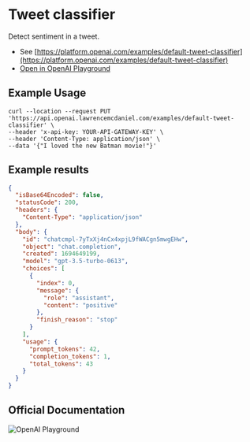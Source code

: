 # Tweet classifier

Detect sentiment in a tweet.

- See [https://platform.openai.com/examples/default-tweet-classifier](https://platform.openai.com/examples/default-tweet-classifier)
- [Open in OpenAI Playground](https://platform.openai.com/playground/p/default-tweet-classifier)

## Example Usage

```console
curl --location --request PUT 'https://api.openai.lawrencemcdaniel.com/examples/default-tweet-classifier' \
--header 'x-api-key: YOUR-API-GATEWAY-KEY' \
--header 'Content-Type: application/json' \
--data '{"I loved the new Batman movie!"}'
```

## Example results

```json
{
  "isBase64Encoded": false,
  "statusCode": 200,
  "headers": {
    "Content-Type": "application/json"
  },
  "body": {
    "id": "chatcmpl-7yTxXj4nCx4xpjL9fWACgn5mwgEHw",
    "object": "chat.completion",
    "created": 1694649199,
    "model": "gpt-3.5-turbo-0613",
    "choices": [
      {
        "index": 0,
        "message": {
          "role": "assistant",
          "content": "positive"
        },
        "finish_reason": "stop"
      }
    ],
    "usage": {
      "prompt_tokens": 42,
      "completion_tokens": 1,
      "total_tokens": 43
    }
  }
}
```

## Official Documentation

![OpenAI Playground](https://raw.githubusercontent.com/FullStackWithLawrence/aws-openai/main/doc/img/examples/example-11-tweet-classifier.png "OpenAI Playground")
